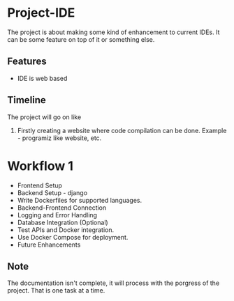 # Project-IDE

The project is about making some kind of enhancement to current IDEs. It can be some feature on top of it or something else.

## Features
- IDE is web based

## Timeline
The project will go on like
1. Firstly creating a website where code compilation can be done. Example - programiz like website, etc.

# Workflow 1
- Frontend Setup
- Backend Setup - django
- Write Dockerfiles for supported languages.
- Backend-Frontend Connection
- Logging and Error Handling
- Database Integration (Optional)
- Test APIs and Docker integration.
- Use Docker Compose for deployment.
- Future Enhancements

## Note
The documentation isn't complete, it will process with the porgress of the project. That is one task at a time.